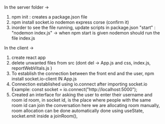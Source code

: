 In the server folder ->
 1. npm init : creates a package.json file
 2. npm install socket.io nodemon express corse (confirm it)
 3. inorder to see the file running, update scripts in package.json
    "start" : "nodemon index.js" -> when npm start is given nodemon should run the file index.js

In the client ->
 1. create react app
 2. delete unwanted files from src (dont del -> App.js and css, index.js, reportWebVitals.js )
 3. To establish the connection between the front end and the user, 
    npm install socket.io-client
 IN App.js
 4. Connection established using io.connect after importing socket.io
    Example: const socket = io.connect("http://localhost:5000");
 5. Created an interface for asking the user to enter their username and room id 
    room, in socket id, is the place where people with the same room id can join the conversation
    here we are allocating room manually, room allocation can be done automatically
    done using useState, socket.emit inside a joinRoom(),